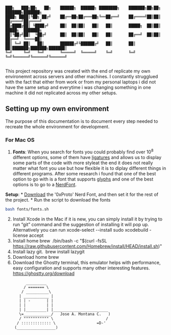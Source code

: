 ```
███╗   ███╗██╗   ██╗    ██████╗  ██████╗ ████████╗    ███████╗██╗██╗     ███████╗███████╗
████╗ ████║╚██╗ ██╔╝    ██╔══██╗██╔═══██╗╚══██╔══╝    ██╔════╝██║██║     ██╔════╝██╔════╝
██╔████╔██║ ╚████╔╝     ██║  ██║██║   ██║   ██║       █████╗  ██║██║     █████╗  ███████╗
██║╚██╔╝██║  ╚██╔╝      ██║  ██║██║   ██║   ██║       ██╔══╝  ██║██║     ██╔══╝  ╚════██║
██║ ╚═╝ ██║   ██║       ██████╔╝╚██████╔╝   ██║       ██║     ██║███████╗███████╗███████║
╚═╝     ╚═╝   ╚═╝       ╚═════╝  ╚═════╝    ╚═╝       ╚═╝     ╚═╝╚══════╝╚══════╝╚══════╝
                                                                                         
```
                                                                                         
This project repository was created with the end of replicate my own environemnt across servers and other machines. I constantly strugglued with the fact that either from work or from my personal laptops i did not have the same setup and everytime i was changing something in one machine it did not replicated across my other setups.
## Setting up my own environment

The purpose of this documentation is to document every step needed to recreate the whole environment for development.

### For Mac OS

1. __Fonts__: When you search for fonts you could probably find over $10^8$ different options, some of them have [ligatures](https://en.wikipedia.org/wiki/Ligature_(writing)#:~:text=In%20writing%20and%20typography%2C%20a,joined%20for%20the%20second%20ligature.) and allows us to display some parts of the code with more styleat the end it does not really matter what font you use but how flexible it is to diplay different things in different programs. After some research i found that one of the best option to go with is a font that supports [glyphs](https://en.wikipedia.org/wiki/Glyph#:~:text=In%20typography%2C%20a%20glyph%20is,an%20element%20of%20written%20language.) and one of the best options is to go to a [NerdFont](https://www.nerdfonts.com/).

 __Setup__:
	*  [Download](https://www.nerdfonts.com/font-downloads) the '0xProto' Nerd Font, and then set it for the rest of the project. 
	* Run the script to download the fonts
```bash
bash fonts/fonts.sh
```
2. Install Xcode in the Mac if it is new, you can simply install it by trying to run “git” command and the suggestion of installing it will pop up. Alternatively you can  run
xcode-select --install
sudo xcodebuild -license accept 
3. Install home brew  /bin/bash -c "$(curl -fsSL https://raw.githubusercontent.com/Homebrew/install/HEAD/install.sh)" 
4. Install lazy git.    brew install lazygit  
5. Download home brew 
6. Download the Ghostty terminal, this emulator helps with performance, easy configuration and supports many other interesting features. https://ghostty.org/download

```
	     _________
	    / ======= \
	   / __________\
	  | ___________ |
	  | | -       | |
	  | |         | |
	  | |_________| |________________________
	  \=____________/   Jose A. Montana C.   )
	  / """"""""""" \                       /
	 / ::::::::::::: \                  =D-'
	(_________________)
```
